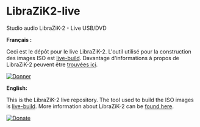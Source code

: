 # LibraZiK2-live
Studio audio LibraZiK-2 - Live USB/DVD

**Français :**

Ceci est le dépôt pour le live LibraZiK-2. L'outil utilisé pour la construction des images ISO est [live-build](https://packages.debian.org/live-build).
Davantage d'informations à propos de LibraZiK-2 peuvent être [trouvées ici](http://librazik.tuxfamily.org).

[![Donner](https://liberapay.com/assets/widgets/donate.svg)](https://fr.liberapay.com/LibraZiK/donate) 


**English:**

This is the LibraZiK-2 live repository. The tool used to build the ISO images is [live-build](https://packages.debian.org/live-build).
More information about LibraZiK-2 can be [found here](http://librazik.tuxfamily.org/base-site-LZK/english.php).

[![Donate](https://liberapay.com/assets/widgets/donate.svg)](https://liberapay.com/LibraZiK/donate) 
